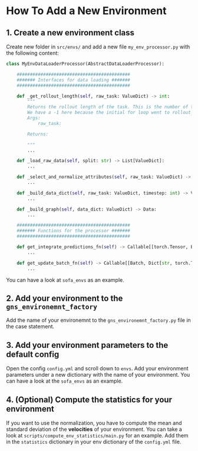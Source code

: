# How To Add a New Environment

## 1. Create a new environment class
Create new folder in `src/envs/` and add a new file `my_env_processor.py` with the following content:

```python
class MyEnvDataLoaderProcessor(AbstractDataLoaderProcessor):

    ###########################################
    ####### Interfaces for data loading #######
    ###########################################

    def _get_rollout_length(self, raw_task: ValueDict) -> int:
        """
        Returns the rollout length of the task. This is the number of timesteps in the rollout.
        We have a -1 here because the initial for loop went to rollout_length -2 here and -1 for all other tasks
        Args:
            raw_task:

        Returns:

        """
        ...

    def _load_raw_data(self, split: str) -> List[ValueDict]:
        ...

    def _select_and_normalize_attributes(self, raw_task: ValueDict) -> ValueDict:
        ...

    def _build_data_dict(self, raw_task: ValueDict, timestep: int) -> ValueDict:
        ...

    def _build_graph(self, data_dict: ValueDict) -> Data:
        ...

    ###########################################
    ####### Functions for the processor #######
    ###########################################

    def get_integrate_predictions_fn(self) -> Callable[[torch.Tensor, Batch], Dict[str, torch.Tensor]]:
        ...

    def get_update_batch_fn(self) -> Callable[[Batch, Dict[str, torch.Tensor]], Batch]:
        ...
```
You can have a look at `sofa_envs` as an example.

## 2. Add your environment to the `gns_environemnt_factory`
Add the name of your environemnt to the `gns_environemnt_factory.py` file in the case statement.

## 3. Add your environment parameters to the default config
Open the config `config.yml` and scroll down to `envs`. Add your environment parameters under a new dictionary with the
name of your environment. You can have a look at the `sofa_envs` as an example.

## 4. (Optional) Compute the statistics for your environment
If you want to use the normalization, you have to compute the mean and standard deviation of the **velocities** of your 
environment. You can take a look at `scripts/compute_env_statistics/main.py` for an example. Add them in the `statistics`
dictionary in your env dictionary of the `config.yml` file.
